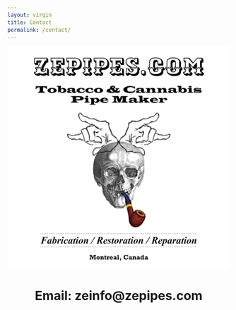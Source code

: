 ```yaml
---
layout: virgin
title: Contact
permalink: /contact/
---
```


![ZePipes.com Splash Autumn 2022](/assets/images/zepipesdotcom-logo001-1x1.jpg)

<center>
<h1>Email: zeinfo@zepipes.com</h1>
</center>